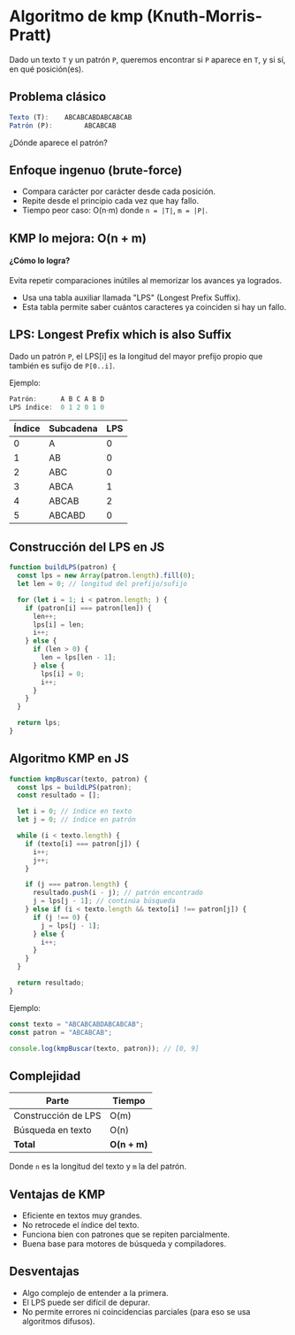 # **Algoritmo de kmp (Knuth-Morris-Pratt)**  

Dado un texto `T` y un patrón `P`, queremos encontrar si `P` aparece en `T`, y si sí, en qué posición(es).



## Problema clásico

```js
Texto (T):    ABCABCABDABCABCAB
Patrón (P):        ABCABCAB
```
¿Dónde aparece el patrón?



## Enfoque ingenuo (brute-force)

- Compara carácter por carácter desde cada posición.
- Repite desde el principio cada vez que hay fallo.
- Tiempo peor caso: O(n·m) donde `n = |T|`, `m = |P|`.



## KMP lo mejora: O(n + m)

#### ¿Cómo lo logra?
Evita repetir comparaciones inútiles al memorizar los avances ya logrados.
- Usa una tabla auxiliar llamada "LPS" (Longest Prefix Suffix).
- Esta tabla permite saber cuántos caracteres ya coinciden si hay un fallo.



## LPS: Longest Prefix which is also Suffix

Dado un patrón `P`, el LPS[i] es la longitud del mayor prefijo propio que también es sufijo de `P[0..i]`.

Ejemplo:
```js
Patrón:      A B C A B D
LPS índice:  0 1 2 0 1 0
```

|Índice|Subcadena|LPS|
|---|---|---|
|0|A|0|
|1|AB|0|
|2|ABC|0|
|3|ABCA|1|
|4|ABCAB|2|
|5|ABCABD|0|



## Construcción del LPS en JS
```js
function buildLPS(patron) {
  const lps = new Array(patron.length).fill(0);
  let len = 0; // longitud del prefijo/sufijo

  for (let i = 1; i < patron.length; ) {
    if (patron[i] === patron[len]) {
      len++;
      lps[i] = len;
      i++;
    } else {
      if (len > 0) {
        len = lps[len - 1];
      } else {
        lps[i] = 0;
        i++;
      }
    }
  }

  return lps;
}
```

## Algoritmo KMP en JS
```js
function kmpBuscar(texto, patron) {
  const lps = buildLPS(patron);
  const resultado = [];

  let i = 0; // índice en texto
  let j = 0; // índice en patrón

  while (i < texto.length) {
    if (texto[i] === patron[j]) {
      i++;
      j++;
    }

    if (j === patron.length) {
      resultado.push(i - j); // patrón encontrado
      j = lps[j - 1]; // continúa búsqueda
    } else if (i < texto.length && texto[i] !== patron[j]) {
      if (j !== 0) {
        j = lps[j - 1];
      } else {
        i++;
      }
    }
  }

  return resultado;
}
```

Ejemplo:
```js
const texto = "ABCABCABDABCABCAB";
const patron = "ABCABCAB";

console.log(kmpBuscar(texto, patron)); // [0, 9]
```



## Complejidad

|Parte|Tiempo|
|---|---|
|Construcción de LPS|O(m)|
|Búsqueda en texto|O(n)|
|**Total**|**O(n + m)**|

Donde `n` es la longitud del texto y `m` la del patrón.



## Ventajas de KMP

- Eficiente en textos muy grandes.
- No retrocede el índice del texto.
- Funciona bien con patrones que se repiten parcialmente.
- Buena base para motores de búsqueda y compiladores.



## Desventajas

- Algo complejo de entender a la primera.
- El LPS puede ser difícil de depurar.
- No permite errores ni coincidencias parciales (para eso se usa algoritmos difusos).
